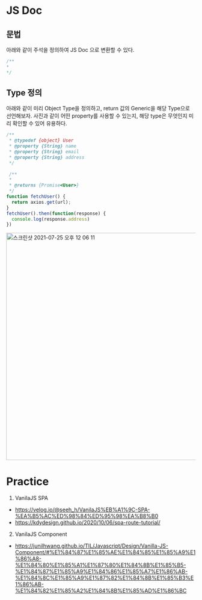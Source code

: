 # JS Doc
## 문법
아래와 같이 주석을 정의하여 JS Doc 으로 변환할 수 있다.
```javascript
/**
*
*/
```

## Type 정의

아래와 같이 미리 Object Type을 정의하고, return 값의 Generic을 해당 Type으로 선언해보자.
사진과 같이 어떤 property를 사용할 수 있는지, 해당 type은 무엇인지 미리 확인할 수 있어 유용하다.

```javascript
/**
 * @typedef {object} User
 * @property {String} name
 * @property {String} email
 * @property {String} address
 */
 
 /**
 * 
 * @returns {Promise<User>}
 */
function fetchUser() {
  return axios.get(url);
}
fetchUser().then(function(response) {
  console.log(response.address)
})
```
<img width="603" alt="스크린샷 2021-07-25 오후 12 06 11" src="https://user-images.githubusercontent.com/13659732/126886328-3ffbb051-dc46-4161-965d-a758bce3cfe3.png">

# Practice

1. VanilaJS SPA
- https://velog.io/@seeh_h/VanilaJS%EB%A1%9C-SPA-%EA%B5%AC%ED%98%84%ED%95%98%EA%B8%B0
- https://kdydesign.github.io/2020/10/06/spa-route-tutorial/

2. VanilaJS Component
- https://junilhwang.github.io/TIL/Javascript/Design/Vanilla-JS-Component/#%E1%84%87%E1%85%AE%E1%84%85%E1%85%A9%E1%86%A8-%E1%84%80%E1%85%A1%E1%87%80%E1%84%8B%E1%85%B5-%E1%84%87%E1%85%A9%E1%84%86%E1%85%A7%E1%86%AB-%E1%84%8C%E1%85%A9%E1%87%82%E1%84%8B%E1%85%B3%E1%86%AB-%E1%84%82%E1%85%A2%E1%84%8B%E1%85%AD%E1%86%BC